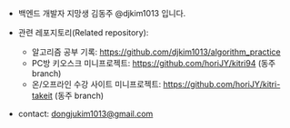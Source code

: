 - 백엔드 개발자 지망생 김동주 @djkim1013 입니다.

- 관련 레포지토리(Related repository):
  + 알고리즘 공부 기록: https://github.com/djkim1013/algorithm_practice
  + PC방 키오스크 미니프로젝트: https://github.com/horiJY/kitri94 (동주 branch)
  + 온/오프라인 수강 사이트 미니프로젝트: https://github.com/horiJY/kitri-takeit (동주 branch)

- contact: dongjukim1013@gmail.com
